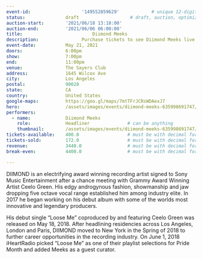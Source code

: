 ```yaml
---
event-id:                   '149552859629'            # unique 12-digit ID number
status:               draft                   # draft, auction, optimized
auction-start:        '2021/06/18 13:18:00'
auction-end:          '2021/06/06 06:00:00'
title:						    Diimond Meeks
description:			    Purchase tickets to see Diimond Meeks live in Memphis on May 21, 2021.
event-date:           May 21, 2021
doors:                6:00pm
show:                 7:00pm
end:                  11:00pm
venue:                The Sayers Club
address:              1645 Wilcox Ave
city:                 Los Angeles
postal:               90028
state:                CA
country:              United States
google-maps:          https://goo.gl/maps/7mtTFrJCRsWDAexJ7
hero:                 /assets/images/events/diimond-meeks-635998691747/diimond-meeks.jpg
performers: 
  - name:             Diimond Meeks
    role:             Headliner              # can be anything
    thumbnail:        /assets/images/events/diimond-meeks-635998691747/diimond-meeks.jpg
tickets-available:    400.0                  # must be with decimal for math to work
tickets-sold:         172.0                  # must be with decimal for math to work
revenue:              3440.0                 # must be with decimal for math to work
break-even:           4400.0                 # must be with decimal for math to work

---
```


DIIMOND is an electrifying award winning recording artist signed to Sony Music Entertainment after a chance meeting with Grammy Award Winning Artist Ceelo Green. His edgy androgynous fashion, showmanship and jaw dropping five octave vocal range established him among industry elite. In 2017 he began working on his debut album with some of the worlds most innovative and legendary producers.

His debut single “Loose Me” coproduced by and featuring Ceelo Green was released on May 18, 2018. After headlining residencies across Los Angeles, London and Paris, DIIMOND moved to New York in the Spring of 2018 to further career opportunities in the recording industry. On June 1, 2018 iHeartRadio picked “Loose Me” as one of their playlist selections for Pride Month and added Meeks as a guest curator.